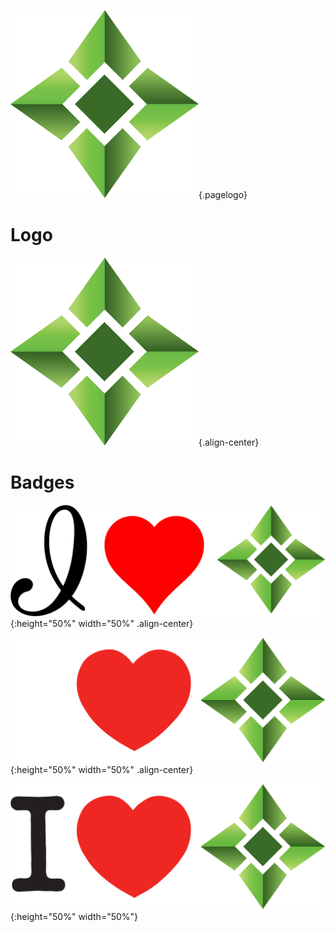 ![Logo](/uploads/logo.png "Logo"){.pagelogo}
<!-- TITLE: Media -->
<!-- SUBTITLE: Ellaism - A stable network with no premine and no dev fees -->

# Logo
![Logo](/uploads/logo.png "Logo"){.align-center}

# Badges
![I Love Ella Alt](/uploads/badges/i-love-ella-alt.png "I Love Ella Alt"){:height="50%" width="50%" .align-center}  

![I Love Ella White](/uploads/badges/i-love-ella-white.png "I Love Ella White"){:height="50%" width="50%" .align-center}  

![I Love Ella](/uploads/badges/i-love-ella.png "I Love Ella"){:height="50%" width="50%"}
